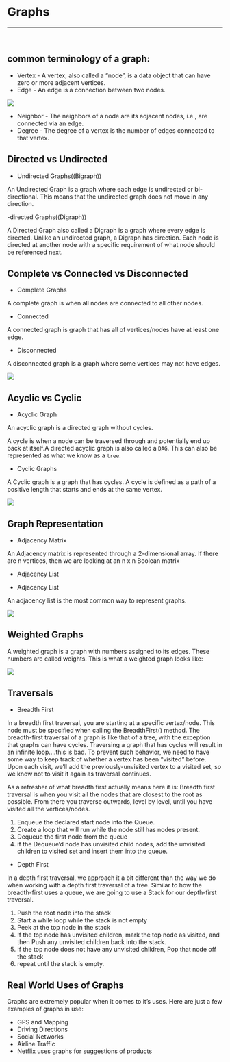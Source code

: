 # Graphs

<hr>

<br>

##  common terminology  of a graph: 
- Vertex - A vertex, also called a “node”, is a data object that can have zero or more adjacent vertices.
- Edge - An edge is a connection between two nodes.

![](https://adrianmejia.com/images/graph-parts.jpg)

- Neighbor - The neighbors of a node are its adjacent nodes, i.e., are connected via an edge.
- Degree - The degree of a vertex is the number of edges connected to that vertex.



## Directed vs Undirected

- Undirected Graphs((Bigraph))

An Undirected Graph is a graph where each edge is undirected or bi-directional. This means that the undirected graph does not move in any direction.

-directed Graphs((Digraph))

 A Directed Graph also called a Digraph is a graph where every edge is directed.
Unlike an undirected graph, a Digraph has direction. Each node is directed at another node with a specific requirement of what node should be referenced next.


## Complete vs Connected vs Disconnected

- Complete Graphs

A complete graph is when all nodes are connected to all other nodes.

- Connected

A connected graph is graph that has all of vertices/nodes have at least one edge.

- Disconnected

A disconnected graph is a graph where some vertices may not have edges.

![](https://adrianmejia.com/images/connected-vs-complete-graph.jpg)


## Acyclic vs Cyclic

- Acyclic Graph

An acyclic graph is a directed graph without cycles.

A cycle is when a node can be traversed through and potentially end up back at itself.A directed acyclic graph is also called a `DAG`. This can also be represented as what we know as a `tree`.


- Cyclic Graphs

A Cyclic graph is a graph that has cycles.
A cycle is defined as a path of a positive length that starts and ends at the same vertex.

![](https://miro.medium.com/max/1536/1*lsf_f_JGXKA_JEPzFNMwCQ.png)

## Graph Representation

- Adjacency Matrix

An Adjacency matrix is represented through a 2-dimensional array. If there are n vertices, then we are looking at an n x n Boolean matrix

- Adjacency List

- Adjacency List

An adjacency list is the most common way to represent graphs.

![](https://notes.shichao.io/clrs/figure_22.2.png)

## Weighted Graphs

A weighted graph is a graph with numbers assigned to its edges. These numbers are called weights. This is what a weighted graph looks like:


![](https://miro.medium.com/max/1536/1*FvCzzcpYVwyB759QKoDCOQ.png)


## Traversals

- Breadth First

In a breadth first traversal, you are starting at a specific vertex/node. This node must be specified when calling the BreadthFirst() method. The breadth-first traversal of a graph is like that of a tree, with the exception that graphs can have cycles. Traversing a graph that has cycles will result in an infinite loop….this is bad. To prevent such behavior, we need to have some way to keep track of whether a vertex has been “visited” before. Upon each visit, we’ll add the previously-unvisited vertex to a visited set, so we know not to visit it again as traversal continues.

As a refresher of what breadth first actually means here it is: Breadth first traversal is when you visit all the nodes that are closest to the root as possible. From there you traverse outwards, level by level, until you have visited all the vertices/nodes.

1.  Enqueue the declared start node into the Queue.
2. Create a loop that will run while the node still has nodes present.
3. Dequeue the first node from the queue
4. if the Dequeue‘d node has unvisited child nodes, add the unvisited children to visited set and insert them into the queue.



- Depth First

In a depth first traversal, we approach it a bit different than the way we do when working with a depth first traversal of a tree. Similar to how the breadth-first uses a queue, we are going to use a Stack for our depth-first traversal.


1. Push the root node into the stack
2. Start a while loop while the stack is not empty
3. Peek at the top node in the stack
4. If the top node has unvisited children, mark the top node as visited, and then Push any unvisited children back into the stack.
5. If the top node does not have any unvisited children, Pop that node off the stack
6. repeat until the stack is empty.


## Real World Uses of Graphs


Graphs are extremely popular when it comes to it’s uses. Here are just a few examples of graphs in use:

- GPS and Mapping
- Driving Directions
- Social Networks
- Airline Traffic
- Netflix uses graphs for suggestions of products
